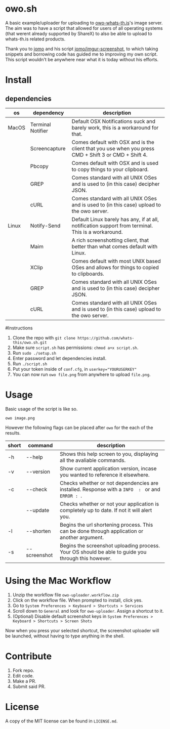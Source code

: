 # owo.sh

A basic example/uploader for uploading to [owo-whats-th.is](https://owo.whats-th.is)'s image server. The aim was to have a script that allowed for users of all operating systems (that werent already supported by ShareX) to also be able to upload to whats-th.is related products.

Thank you to [jomo](https://github.com/jomo/) and his script [jomo/imgur-screenshot](https://github.com/jomo/imgur-screenshot), to which taking snippets and borrowing code has guided me to improving my own script. This script wouldn't be anywhere near what it is today without his efforts.

# Install

## dependencies

| os         	 | dependency                   | description
|--------------- |----------------------------- |-----------------------------------------------------------------------------------------------------
| MacOS     	 | Terminal Notifier            | Default OSX Notifications suck and barely work, this is a workaround for that.
|      	     	 | Screencapture                | Comes default with OSX and is the client that you use when you press CMD + Shift 3 or CMD + Shift 4.
|      	      	 | Pbcopy                       | Comes default with OSX and is used to copy things to your clipboard.
|      	     	 | GREP                         | Comes standard with all UNIX OSes and is used to (in this case) decipher JSON.
|      	     	 | cURL                         | Comes standard with all UNIX OSes and is used to (in this case) upload to the owo server.
| Linux     	 | Notify-Send                  | Default Linux barely has any, if at all, notification support from terminal. This is a workaround.
|       	     | Maim                         | A rich screenshotting client, that better than what comes default with Linux.
|     	     	 | XClip                        | Comes default with most UNIX based OSes and allows for things to copied to clipboards.
|      	     	 | GREP                         | Comes standard with all UNIX OSes and is used to (in this case) decipher JSON.
|     	      	 | cURL                         | Comes standard with all UNIX OSes and is used to (in this case) upload to the owo server.

#Instructions

1. Clone the repo with `git clone https://github.com/whats-this/owo.sh.git`
2. Make sure `script.sh` has permissions: `chmod a+x script.sh`.
3. Run `sudo ./setup.sh`
4. Enter password and let dependencies install.
5. Run `./script.sh`
6. Put your token inside of `conf.cfg`, in `userkey="YOURUSERKEY"`
7. You can now run `owo file.png` from anywhere to upload `file.png`.

# Usage

Basic usage of the script is like so.

```shell
owo image.png
```

However the following flags can be placed after `owo` for the each of the results.

| short | command          	| description                                                                                        |
| ----- |------------------	|--------------------------------------------------------------------------------------------------  |
| -h    | --help           	| Shows this help screen to you, displaying all the avaliable commands.             	             |
| -v    | --version        	| Show current application version, incase you wanted to reference it elsewhere.        	         |
| -c    | --check          	| Checks whether or not dependencies are installed. Response with a `INFO  : ` or and `ERROR : `.    |
|       | --update         	| Checks whether or not your application is completely up to date. If not it will alert you.         |
| -l    | --shorten        	| Begins the url shortening process. This can be done through application or another argument.       |
| -s    | --screenshot     	| Begins the screenshot uploading process. Your OS should be able to guide you through this however. |

# Using the Mac Workflow

1. Unzip the workflow file `owo-uploader.workflow.zip`
2. Click on the workflow file. When prompted to install, click yes.
3. Go to `System Preferences > Keyboard > Shortcuts > Services`
4. Scroll down to `General` and look for `owo-uploader`. Assign a shortcut to it.
5. (Optional) Disable default screenshot keys in `System Preferences > Keyboard > Shortcuts > Screen Shots`

Now when you press your selected shortcut, the screenshot uploader will be launched, without having to type anything in the shell.

# Contribute

1. Fork repo.
2. Edit code.
3. Make a PR.
4. Submit said PR.

# License

A copy of the MIT license can be found in `LICENSE.md`.
